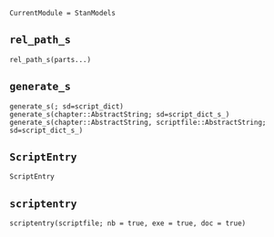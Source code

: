 ```@meta
CurrentModule = StanModels
```

## `rel_path_s`
```@docs
rel_path_s(parts...)
```

## `generate_s`
```@docs
generate_s(; sd=script_dict)
generate_s(chapter::AbstractString; sd=script_dict_s_)
generate_s(chapter::AbstractString, scriptfile::AbstractString; sd=script_dict_s_)
```

## `ScriptEntry`
```@docs
ScriptEntry
```

## `scriptentry`
```@docs
scriptentry(scriptfile; nb = true, exe = true, doc = true)
```


